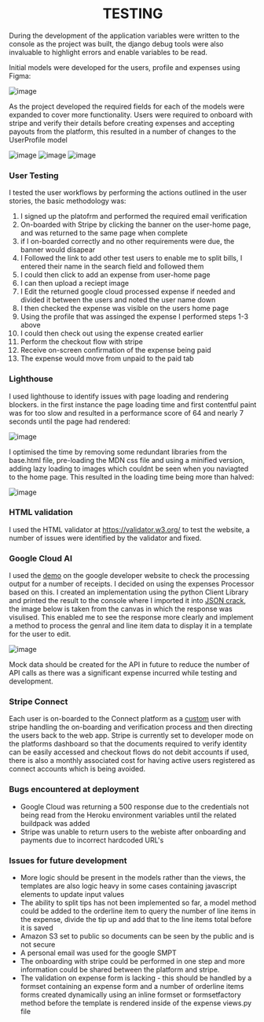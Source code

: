 <div align="center">
  
# TESTING
</div>

During the development of the application variables were written to the console as the project was built, the django debug tools were also invaluable to highlight errors and enable variables to be read. 

Initial models were developed for the users, profile and expenses using Figma:

![image](https://user-images.githubusercontent.com/69271605/215613452-c3cc756e-d520-4826-b498-4ee2335f67f6.png)

As the project developed the required fields for each of the models were expanded to cover more functionality. Users were required to onboard with stripe and verify their details before creating expenses and accepting payouts from the platform, this resulted in a number of changes to the UserProfile model

![image](https://user-images.githubusercontent.com/69271605/215607181-5a3850ab-c6f8-4f33-9aa9-596312ad22a8.png) ![image](https://user-images.githubusercontent.com/69271605/215607235-29c00443-0970-46cc-88a5-4fc25a9e4d5a.png) ![image](https://user-images.githubusercontent.com/69271605/215607451-a1fd4afc-8ebe-4118-b477-cce1d142f99c.png)

### User Testing

I tested the user workflows by performing the actions outlined in the user stories, the basic methodology was:

  1. I signed up the platofrm and performed the required email verification
  2. On-boarded with Stripe by clicking the banner on the user-home page, and was returned to the same page when complete
  3. if I on-boarded correctly and no other requirements were due, the banner would disapear
  4. I Followed the link to add other test users to enable me to split bills, I entered their name in the search field and followed them
  5. I could then click to add an expense from user-home page
  6. I can then upload a reciept image
  7. I Edit the returned google cloud processed expense if needed and divided it between the users and noted the user name down
  8. I then checked the expense was visible on the users home page
  9. Using the profile that was assinged the expense I performed steps 1-3 above
  10. I could then check out using the expense created earlier
  11. Perform the checkout flow with stripe
  12. Receive on-screen confirmation of the expense being paid
  13. The expense would move from unpaid to the paid tab

### Lighthouse

I used lighthouse to identify issues with page loading and rendering blockers. in the first instance the page loading time and first contentful paint was for too slow and resulted in a performance score of 64 and nearly 7 seconds until the page had rendered:

![image](https://user-images.githubusercontent.com/69271605/215600920-d0a7a5fd-7a4f-418b-abe8-f5f2ce5c8f31.png)

I optimised the time by removing some redundant libraries from the base.html file, pre-loading the MDN css file and using a minified version, adding lazy loading to images which couldnt be seen when you naviagted to the home page. This resulted in the loading time being more than halved:

![image](https://user-images.githubusercontent.com/69271605/215601892-b7389bbc-1a7b-40ce-bfdd-47e697836696.png)

### HTML validation

I used the HTML validator at https://validator.w3.org/ to test the website, a number of issues were identified by the validator and fixed.

### Google Cloud AI

I used the [demo](https://cloud.google.com/document-ai#section-2) on the google developer website to check the processing output for a number of receipts. I decided on using the expenses Processor based on this. I created an implementation using the python Client Library and printed the result to the console where I imported it into [JSON crack](https://jsoncrack.com/), the image below is taken from the canvas in which the response was visulised. This enabled me to see the response more clearly and implement a method to process the genral and line item data to display it in a template for the user to edit.

![image](https://user-images.githubusercontent.com/69271605/215599511-0661b2e6-8280-4bbc-9890-8a8211f6333f.png)

Mock data should be created for the API in future to reduce the number of API calls as there was a significant expense incurred while testing and development.

### Stripe Connect

Each user is on-boarded to the Connect platform as a [custom](https://stripe.com/docs/connect/custom-accounts) user with stripe handling the on-boarding and verification process and then directing the users back to the web app. Stripe is currently set to developer mode on the platforms dashboard so that the documents required to verify identity can be easily accessed and checkout flows do not debit accounts if used, there is also a monthly associated cost for having active users registered as connect accounts which is being avoided.

### Bugs encountered at deployment

- Google Cloud was returning a 500 response due to the credentials not being read from the Heroku environment variables until the related buildpack was added
- Stripe was unable to return users to the webiste after onboarding and payments due to incorrect hardcoded URL's

### Issues for future development

- More logic should be present in the models rather than the views, the templates are also logic heavy in some cases containing javascript elements to update input values
- The ability to split tips has not been implemented so far, a model method could be added to the orderline item to query the number of line items in the expense, divide the tip up and add that to the line items total before it is saved
- Amazon S3 set to public so documents can be seen by the public and is not secure
- A personal email was used for the google SMPT
- The onboarding with stripe could be performed in one step and more information could be shared between the platform and stripe.
- The validation on expense form is lacking - this should be handled by a formset containing an expense form and a number of orderline items forms created dynamically using an inline formset or formsetfactory method before the template is rendered inside of the expense views.py file
